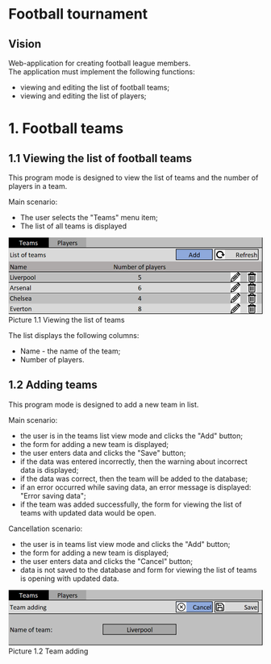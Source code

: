 # Football tournament

## Vision
Web-application for creating football league members.<br />
The application must implement the following functions:
* viewing and editing the list of football teams;
* viewing and editing the list of players;

# 1. Football teams
## 1.1 Viewing the list of football teams
This program mode is designed to view the list of teams and the number of players in a team.

Main scenario:
* The user selects the "Teams" menu item;
* The list of all teams is displayed<br />


![Picture 1.1](https://github.com/Brest-Java-Course-2021-2/Vadzim-Zavadski/blob/main/documentation/pictures/1.png)
Picture 1.1 Viewing the list of teams

The list displays the following columns:
* Name - the name of the team; 
* Number of players.

## 1.2 Adding teams
This program mode is designed to add a new team in list.

  Main scenario:
  * the user is in the teams list view mode and clicks the "Add" button;
  * the form for adding a new team is displayed;
  * the user enters data and clicks the "Save" button;
  * if the data was entered incorrectly, then the warning about incorrect data is displayed;
  * if the data was correct, then the team will be added to the database;
  * if an error occurred while saving data, an error message is displayed: "Error saving data";
  * if the team was added successfully, the form for viewing the list of teams with updated data would be open. 

Cancellation scenario:
  * the user is in teams list view mode and clicks the "Add" button;
  * the form for adding a new team is displayed;
  * the user enters data and clicks the "Cancel" button;
  * data is not saved to the database and form for viewing the list of teams is opening with updated data.<br />
 
![Picture 1.2](https://github.com/Brest-Java-Course-2021-2/Vadzim-Zavadski/blob/main/documentation/pictures/2.png)
Picture 1.2 Team adding





